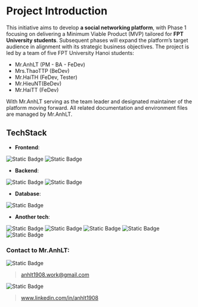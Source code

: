 # Project Introduction

This initiative aims to develop **a social networking platform**, with Phase 1 focusing on delivering a Minimum Viable Product (MVP) tailored for **FPT University students**. Subsequent phases will expand the platform’s target audience in alignment with its strategic business objectives. The project is led by a team of five FPT University Hanoi students:
  + Mr.AnhLT (PM - BA - FeDev)
  + Mrs.ThaoTTP (BeDev)
  + Mr.HaiTH (FeDev, Tester)
  + Mr.HieuNT(BeDev)
  + Mr.HaiTT (FeDev)

With Mr.AnhLT serving as the team leader and designated maintainer of the platform moving forward. All related documentation and environment files are managed by Mr.AnhLT.

## TechStack
- **Frontend**:

![Static Badge](https://img.shields.io/badge/React-%2361DAFB?logo=react&logoColor=%23FFFFFF)
![Static Badge](https://img.shields.io/badge/JavaScript-%23F7DF1E?logo=javascript&logoColor=%23FFFFFF)

- **Backend**:

![Static Badge](https://img.shields.io/badge/Node.js-%235FA04E?logo=node.js&logoColor=%23FFFFFF)
![Static Badge](https://img.shields.io/badge/Express-%23000000?logo=express&logoColor=%23FFFFFF)

- **Database**:

![Static Badge](https://img.shields.io/badge/MongoDB-%2347A248?logo=MongoDB&logoColor=%23FFFFFF)

- **Another tech**:

![Static Badge](https://img.shields.io/badge/Socket.io-%23010101?logo=socketdotio&logoColor=%23FFFFFF)
![Static Badge](https://img.shields.io/badge/React%20Bootstrap-%2341E0FD?logo=reactbootstrap&logoColor=%23FFFFFF)
![Static Badge](https://img.shields.io/badge/Nodemon-%2376D04B?logo=nodemon&logoColor=%23FFFFFF)
![Static Badge](https://img.shields.io/badge/Firebase-%23DD2C00?logo=firebase&logoColor=%23FFFFFF)
![Static Badge](https://img.shields.io/badge/JSON%20Web%20Tokens-%23000000?logo=jsonwebtokens&logoColor=%23FFFFFF)

### Contact to Mr.AnhLT:

![Static Badge](https://img.shields.io/badge/Gmail-%23EA4335?logo=gmail&logoColor=%23FFFFFF) 
> anhlt1908.work@gmail.com

![Static Badge](https://img.shields.io/badge/Linkedin-%230882bd?logo=linkedin&logoColor=%23FFFFFF)
> www.linkedin.com/in/anhlt1908
